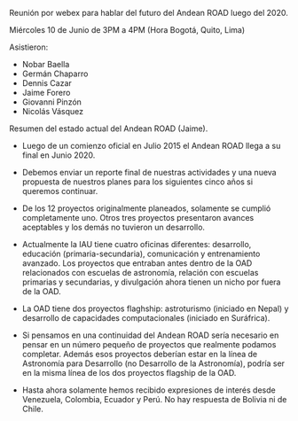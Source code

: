 Reunión por webex para hablar del futuro del Andean ROAD luego del 2020.

Miércoles 10 de Junio de 3PM a 4PM (Hora Bogotá, Quito, Lima)

Asistieron:
- Nobar Baella
- Germán Chaparro
- Dennis Cazar
- Jaime Forero
- Giovanni Pinzón
- Nicolás Vásquez

Resumen del estado actual del Andean ROAD (Jaime). 

* Luego de un comienzo oficial en Julio 2015 el Andean ROAD llega a su final en Junio 2020.

* Debemos enviar un reporte final de nuestras actividades y una nueva propuesta de nuestros planes 
para los siguientes cinco años si queremos continuar.

* De los 12 proyectos originalmente planeados, solamente se cumplió completamente uno. Otros tres
proyectos presentaron avances aceptables y los demás no tuvieron un desarrollo.

* Actualmente la IAU tiene cuatro oficinas diferentes: desarrollo, educación (primaria-secundaria), comunicación y entrenamiento avanzado. 
Los proyectos que entraban antes dentro de la OAD relacionados con escuelas de astronomía, relación con escuelas primarias y secundarias, y 
divulgación ahora tienen un nicho por fuera de la OAD.

* La OAD tiene dos proyectos flaghship: astroturismo (iniciado en Nepal) y desarrollo de capacidades computacionales (iniciado en Suráfrica).

* Si pensamos en una continuidad del Andean ROAD sería necesario en pensar en un número pequeño de proyectos que realmente podamos completar.
Además esos proyectos deberían estar en la línea de Astronomía para Desarrollo (no Desarrollo de la Astronomía), podría ser en la misma línea de los
dos proyectos flagship de la OAD.

* Hasta ahora solamente hemos recibido expresiones de interés desde Venezuela, Colombia, Ecuador y Perú. No hay respuesta de Bolivia ni de Chile.

